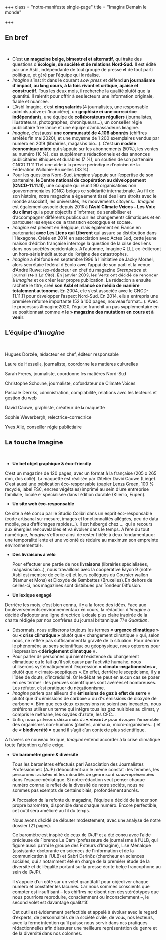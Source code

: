 +++
class = "notre-manifeste single-page"
title = "Imagine Demain le monde"

+++
## **En bref**

<br>

* C’est **un magazine belge, bimestriel et alternatif**, qui traite des questions d’**écologie, de société et de relations Nord-Sud.** Il est édité par une Asbl, indépendante de tout groupe de presse et de tout parti politique, et géré par l’équipe qui le réalise.
* _Imagine_ s’inscrit dans le courant _slow press_ et défend **un journalisme d’impact, au long cours, à la fois vivant et critique, apaisé et constructif**. Tous les deux mois, il recherche la qualité plutôt que la quantité. Il ralentit pour offrir à ses lecteurs une information originale, fiable et nuancée.
* L’Asbl Imagine, c’est **cinq salariés** (4 journalistes, une responsable administrative et financière), un **graphiste et une correctrice indépendants**, une équipe de **collaborateurs réguliers** (journalistes, illustrateurs, photographes, chroniqueurs…), un conseiller régie publicitaire free lance et une équipe d’ambassadeurs Imagine.
* _Imagine_, c’est aussi **une communauté de 4.108 abonnés** (chiffres arrêtés fin mai 2020), et une moyenne de 1 200 exemplaires vendus par numéro en 2019 (librairies, magasins bio…). C’est **un modèle économique mixte** qui s’appuie sur les abonnements (50%), les ventes au numéro (10 %), des suppléments rédactionnels et des annonces publicitaires éthiques et durables (7 %), un soutien de son partenaire CNCD 11.11.11 et une aide à la presse périodique d’opinion de la Fédération Wallonie-Bruxelles (33 %).
* Pour les questions Nord-Sud, _Imagine_ s’appuie sur l’expertise de son partenaire, **le Centre national de coopération au développement (CNCD-11.11.11),** une coupole qui réunit 90 organisations non gouvernementales (ONG) belges de solidarité internationale. Au fil de son histoire, notre magazine a également tissé des liens étroits avec le monde associatif, les universités, les mouvements citoyens… _Imagine_ est également associé depuis 2018 à **l’Asbl Climate Voices – Les Voix du climat** qui a pour objectifs d’informer, de sensibiliser et d’accompagner différents publics sur les changements climatiques et en particulier les enjeux de la transition écologique et sociale.
* _Imagine_ est présent en Belgique, mais également en France en partenariat **avec Les Liens qui Libèrent** qui assure sa distribution dans l’Hexagone. Créée en 2014 en association avec Actes Sud, cette jeune maison d’édition française interroge la question de la crise des liens dans nos sociétés occidentales. A l’automne, Imagine & LLL co-éditeront un hors-série inédit autour de l’origine des catastrophes.
* _Imagine_ a été fondé en septembre 1996 à l’initiative de Jacky Morael, alors secrétaire fédéral d’Ecolo avec l’appui de son parti et la venue d’André Ruwet (ex-rédacteur en chef du magazine _Greenpeace_ et journaliste à _La Cité_). En janvier 2003, les Verts ont décidé de renoncer à _Imagine_ et de créer leur propre publication. La rédaction a ensuite racheté le titre, créé **son Asbl et relancé ce média de manière totalement autonome.** En 2004, elle s’est associée avec le CNCD-11.11.11 pour développer l’aspect Nord-Sud. En 2014, elle a entrepris une première réforme importante (52 à 100 pages, nouveau format…). Avec le processus #Imagine2020, l’équipe franchit un pas supplémentaire en se positionnant comme **« le » magazine des mutations en cours et à venir**.

## **L’équipe d’_Imagine_**

<br>

Hugues Dorzée, rédacteur en chef, éditeur responsable

Laure de Hesselle, journaliste, coordonne les matières culturelles

Sarah Freres, journaliste, coordonne les matières Nord-Sud

Christophe Schoune, journaliste, cofondateur de Climate Voices

Pascale Derriks, administration, comptabilité, relations avec les lecteurs et gestion du web

David Cauwe, graphiste, créateur de la maquette

Sophie Weverbergh, relectrice-correctrice

Yves Alié, conseiller régie publictiaire

## **La touche Imagine**

<br>

* **Un bel objet graphique & éco-friendly**

C’est un magazine de 120 pages, avec un format à la française (205 x 265 mm, dos collé). La maquette est réalisée par l’Atelier David Cauwe (Liège). C’est aussi une publication éco-responsable (papier Lenza Green, 100 % recyclé, label FSC, encres végétales) imprimé au sein d’une entreprise familiale, locale et spécialisée dans l’édition durable (Kliemo, Eupen).

* **Un site web éco-responsable**

Ce site a été conçu par le Studio Colibri dans un esprit éco-responsable (code artisanal sur mesure, images et fonctionnalités allégées, peu de data mobile, peu d’affichages rapides…). Il est hébergé chez …. qui a recours aux énergies renouvelables et va évoluer dans le temps. A l’ère du tout numérique, _Imagine_ s’efforce ainsi de rester fidèle à deux fondamentaux : une temporalité lente et une volonté de réduire au maximum son empreinte environnementale.

* **Des livraisons à vélo**

  Pour effectuer une partie de nos **livraisons** (librairies spécialisées, magasins bio…), nous travaillons avec la coopérative Rayon 9 (notre Asbl est membre de celle-ci) et leurs collègues du Coursier wallon (Namur et Mons) et Dioxyde de Gambettes (Bruxelles). En dehors de celles-ci, nos magazines sont distribués par Tondeur Diffusion.
* **Un lexique engagé**

Derrière les mots, c’est bien connu, il y a la force des idées. Face aux bouleversements environnementaux en cours, la rédaction d’_Imagine_ a décidé d’adopter une ligne directrice lexicale plus claire inspirée de la charte rédigée par nos confrères du journal britannique _The Guardian_.

* Désormais, nous utiliserons toujours les termes **« urgence climatique »** ou **« crise climatique »** plutôt que « changement climatique » qui, selon nous, ne reflète pas suffisamment la gravité de la situation. Pour décrire le phénomène au sens scientifique ou géophysique, nous opterons pour l’expression **« dérèglement climatique ».**
* Pour parler de personnes qui nient l’existence du changement climatique ou le fait qu’il soit causé par l’activité humaine, nous utiliserons systématiquement l’expression **« climato-négationnistes »**, plutôt que « climato-sceptiques ». En effet, derrière le scepticisme, il y a l’idée de doute, d’incrédulité. Or le débat ne peut en aucun cas se poser en ces termes : les preuves scientifiques sont avérées et nombreuses. Les réfuter, c’est pratiquer du négationnisme.
* _Imagine_ parlera par ailleurs d’**« émissions de gaz à effet de serre »** plutôt que d'« émissions de carbone » ou d'« émissions de dioxyde de carbone ». Bien que ces deux expressions ne soient pas inexactes, nous préférons utiliser un terme qui intègre tous les gaz nuisibles au climat, y compris le méthane, les oxydes d'azote, les CFC…
* Enfin, nous parlerons désormais du **« vivant »** pour évoquer l’ensemble des organismes non-humains (plantes, animaux, micro-organismes…) et de **« biodiversité »** quand il s’agit d’un contexte plus scientifique.

A travers ce nouveau lexique, _Imagine_ entend accorder à la crise climatique toute l’attention qu’elle exige.

* **Un baromètre genre & diversité**

  Tous les baromètres effectués par l’Association des Journalistes Professionnels (AJP) débouchent sur le même constat : les femmes, les personnes racisées et les minorités de genre sont sous-représentées dans l’espace médiatique. Si notre rédaction veut penser chaque numéro comme le reflet de la diversité de notre société, nous ne sommes pas exempts de certains biais, profondément ancrés.

  A l’occasion de la refonte du magazine, l’équipe a décidé de lancer son propre baromètre, disponible dans chaque numéro. Encore perfectible, cet outil sera amélioré au fil du temps.

  Nous avons décidé de débuter modestement, avec une analyse de notre dossier (21 pages).

  Ce baromètre est inspiré de ceux de l’AJP et a été conçu avec l’aide précieuse de Florence Le Cam (professeure de journalisme à l’ULB, qui figure aussi parmi le groupe des Pisteurs d’Imagine), Lise Ménalque (assistante-doctorante en sciences de l'information et de la communication à l’ULB) et Sabri Derinöz (chercheur en sciences sociales, qui a notamment été en charge de la première étude de la diversité et de l’égalité portant sur la presse écrite belge francophone au sein de l’AJP).

  Il s’appuie d’un côté sur un volet quantitatif pour objectiver chaque numéro et constater les lacunes. Car nous sommes conscients que compter est insuffisant – les chiffres ne disent rien des stéréotypes que nous pourrions reproduire, consciemment ou inconsciemment –, le second volet est davantage qualitatif.

  Cet outil est évidemment perfectible et appelé à évoluer avec le regard d’experts, de personnalités de la société civile, de vous, nos lecteurs, avec la ferme intention qu’il puisse nous servir dans nos pratiques rédactionnelles afin d’assurer une meilleure représentation du genre et de la diversité dans nos colonnes.
